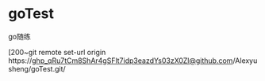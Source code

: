 # goTest
go随练


[200~git remote set-url origin https://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@github.com/Alexyusheng/goTest.git/
